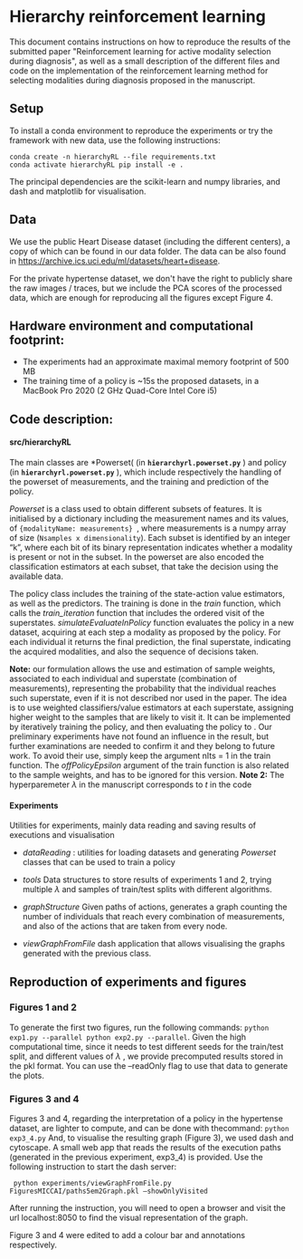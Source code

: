 ﻿ # Hierarchy reinforcement learning
   
   This document contains instructions on how to reproduce the results
   of the submitted paper "Reinforcement learning for active modality
   selection during diagnosis", as well as a small description of the
   different files and code on the implementation of the reinforcement
   learning method for selecting modalities during diagnosis proposed in
   the manuscript.
   
   ## Setup 
   To install a conda environment to reproduce the experiments or try the framework with new data, use the following instructions:
   ```
 conda create -n hierarchyRL --file requirements.txt 
 conda activate hierarchyRL pip install -e .
 ``` 
   The principal dependencies are the scikit-learn and numpy libraries, and dash and matplotlib for visualisation.
   
   ## Data
   We use the public Heart Disease dataset (including the different centers), a copy of which can be found in our data folder.
   The data can be also found in https://archive.ics.uci.edu/ml/datasets/heart+disease.
   
   For the private hypertense dataset, we don't have the right to publicly share
   the raw images / traces, but we include the PCA scores of the
   processed data, which are enough for reproducing all the figures
   except Figure 4. 
   
   ## Hardware environment and computational footprint:
   
   - The experiments had an approximate maximal memory footprint of 500 MB
   - The training time of a policy is ~15s the proposed datasets, in a MacBook Pro 2020 (2 GHz Quad-Core Intel Core i5)
   
   ## Code description:
   
   #### src/hierarchyRL 
   The main classes are *Powerset( (in  **`hierarchyrl.powerset.py`** )  and policy (in **`hierarchyrl.powerset.py`**  ), which include respectively the handling of the powerset of measurements, and the training and
   prediction of the policy.
   
   *Powerset* is a class used to obtain different subsets of features. It is initialised by a dictionary including the measurement names and
   its values, of ```{modalityName: measurements} ```, where
   measurements is a numpy array of size (```Nsamples x
   dimensionality```). Each subset is identified by an integer “k”,
   where each bit of its binary representation indicates whether a
   modality is present or not in the subset. In the powerset are also
   encoded the classification estimators at each subset, that take the
   decision using the available data.
   
   The policy class includes the training of the state-action value
   estimators, as well as the predictors. The training is done in the
   *train* function, which calls the *train_iteration*  function that includes the ordered visit of the superstates.
   *simulateEvaluateInPolicy* function evaluates the policy in a new dataset, acquiring at each step a modality as proposed by the policy.
   For each individual it returns the final prediction, the final
   superstate, indicating the acquired modalities, and also the sequence
   of decisions taken. 
   
   **Note:** our formulation allows the use and estimation of sample weights, associated to each individual and superstate (combination of
   measurements), representing the probability that the individual
   reaches such superstate, even if it is not described nor used in the
   paper. The idea is to use weighted classifiers/value estimators at
   each superstate, assigning higher weight to the samples that are
   likely to visit it. It can be implemented by iteratively training the
   policy, and then evaluating the policy to . Our preliminary
   experiments have not found an influence in the result, but further
   examinations are needed  to confirm it and they belong to future
   work. To avoid their use, simply keep the argument nIts  = 1 in the
   train function.  The *offPolicyEpsilon* argument of the train
   function is also related to the sample weights, and has to be ignored
   for this version.
   **Note 2:** The hyperparemeter $\lambda$ in the manuscript corresponds to $t$ in the code 
   
   ####  Experiments 
   Utilities for experiments, mainly data reading and saving results of executions and visualisation
   
   - *dataReading* : utilities for loading datasets and generating *Powerset* classes that can be used to train a policy
   - *tools* Data structures to store results of experiments 1 and 2, trying multiple $\lambda$ and samples of train/test splits with
   different algorithms.
   - *graphStructure* Given paths of actions, generates a graph counting the number of individuals that reach every combination of
   measurements, and also of the actions that are taken from every node.
   
   - *viewGraphFromFile* dash application that allows visualising the graphs generated with the previous class.
   
   
   ## Reproduction of experiments and figures
   
   ###  Figures 1 and 2
   
   To generate the first two figures, run the following commands: ```
   python exp1.py --parallel python exp2.py --parallel ```.  Given the
   high computational time, since it needs to test different seeds for
   the train/test split, and different values of $\lambda$ , we provide
   precomputed results stored in the pkl format. You can use the
   –readOnly flag to use that data to generate the plots.
   
   ###  Figures 3 and 4
   
   Figures 3 and 4, regarding the interpretation of a policy in the hypertense dataset, are lighter to compute, and can be done with thecommand: ``` python exp3_4.py ``` And, to visualise the resulting graph (Figure 3), we used dash and cytoscape. A small web app that reads the results of the execution paths (generated in the previous experiment, exp3_4) is provided.  Use the following instruction to start the dash server: 
  ``` 
   python experiments/viewGraphFromFile.py FiguresMICCAI/paths5em2Graph.pkl –showOnlyVisited 
  ``` 
  After running the instruction, you will  need to open a browser and visit the url localhost:8050 to find the visual representation of the graph.
   
   Figure 3 and 4 were edited to add a colour bar and annotations respectively.
